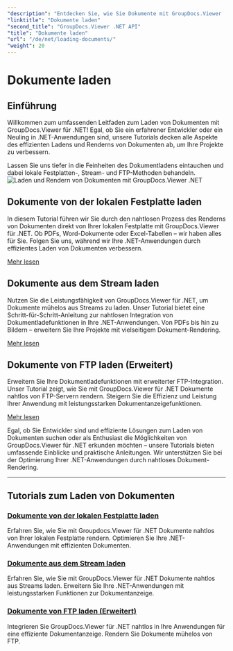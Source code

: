 ```yaml
---
"description": "Entdecken Sie, wie Sie Dokumente mit GroupDocs.Viewer .NET effizient laden und rendern. Entdecken Sie Tutorials zum Laden von lokalen Datenträgern, Streams und FTP für erweiterte .NET-Apps."
"linktitle": "Dokumente laden"
"second_title": "GroupDocs.Viewer .NET API"
"title": "Dokumente laden"
"url": "/de/net/loading-documents/"
"weight": 20
---
```


# Dokumente laden

## Einführung

Willkommen zum umfassenden Leitfaden zum Laden von Dokumenten mit GroupDocs.Viewer für .NET! Egal, ob Sie ein erfahrener Entwickler oder ein Neuling in .NET-Anwendungen sind, unsere Tutorials decken alle Aspekte des effizienten Ladens und Renderns von Dokumenten ab, um Ihre Projekte zu verbessern.

Lassen Sie uns tiefer in die Feinheiten des Dokumentladens eintauchen und dabei lokale Festplatten-, Stream- und FTP-Methoden behandeln.
![Laden und Rendern von Dokumenten mit GroupDocs.Viewer .NET](/viewer/loading-documents/image.png)
## Dokumente von der lokalen Festplatte laden

In diesem Tutorial führen wir Sie durch den nahtlosen Prozess des Renderns von Dokumenten direkt von Ihrer lokalen Festplatte mit GroupDocs.Viewer für .NET. Ob PDFs, Word-Dokumente oder Excel-Tabellen – wir haben alles für Sie. Folgen Sie uns, während wir Ihre .NET-Anwendungen durch effizientes Laden von Dokumenten verbessern.

[Mehr lesen](./loading-document-local-disk/)

## Dokumente aus dem Stream laden

Nutzen Sie die Leistungsfähigkeit von GroupDocs.Viewer für .NET, um Dokumente mühelos aus Streams zu laden. Unser Tutorial bietet eine Schritt-für-Schritt-Anleitung zur nahtlosen Integration von Dokumentladefunktionen in Ihre .NET-Anwendungen. Von PDFs bis hin zu Bildern – erweitern Sie Ihre Projekte mit vielseitigem Dokument-Rendering.

[Mehr lesen](./loading-document-stream/)

## Dokumente von FTP laden (Erweitert)

Erweitern Sie Ihre Dokumentladefunktionen mit erweiterter FTP-Integration. Unser Tutorial zeigt, wie Sie mit GroupDocs.Viewer für .NET Dokumente nahtlos von FTP-Servern rendern. Steigern Sie die Effizienz und Leistung Ihrer Anwendung mit leistungsstarken Dokumentanzeigefunktionen.

[Mehr lesen](./loading-document-ftp/)

Egal, ob Sie Entwickler sind und effiziente Lösungen zum Laden von Dokumenten suchen oder als Enthusiast die Möglichkeiten von GroupDocs.Viewer für .NET erkunden möchten – unsere Tutorials bieten umfassende Einblicke und praktische Anleitungen. Wir unterstützen Sie bei der Optimierung Ihrer .NET-Anwendungen durch nahtloses Dokument-Rendering.

---
## Tutorials zum Laden von Dokumenten
### [Dokumente von der lokalen Festplatte laden](./loading-document-local-disk/)
Erfahren Sie, wie Sie mit Groupdocs.Viewer für .NET Dokumente nahtlos von Ihrer lokalen Festplatte rendern. Optimieren Sie Ihre .NET-Anwendungen mit effizienten Dokumenten.
### [Dokumente aus dem Stream laden](./loading-document-stream/)
Erfahren Sie, wie Sie mit GroupDocs.Viewer für .NET Dokumente nahtlos aus Streams laden. Erweitern Sie Ihre .NET-Anwendungen mit leistungsstarken Funktionen zur Dokumentanzeige.
### [Dokumente von FTP laden (Erweitert)](./loading-document-ftp/)
Integrieren Sie GroupDocs.Viewer für .NET nahtlos in Ihre Anwendungen für eine effiziente Dokumentanzeige. Rendern Sie Dokumente mühelos von FTP.